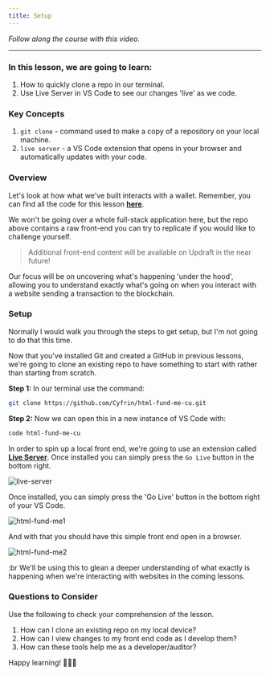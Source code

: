 ```yaml
---
title: Setup
---
```


_Follow along the course with this video._

---

### In this lesson, we are going to learn:

1. How to quickly clone a repo in our terminal.
2. Use Live Server in VS Code to see our changes 'live' as we code.

### Key Concepts

1. `git clone` - command used to make a copy of a repository on your local machine.
2. `live server` - a VS Code extension that opens in your browser and automatically updates with your code.

### Overview

Let's look at how what we've built interacts with a wallet. Remember, you can find all the code for this lesson [**here**](https://github.com/Cyfrin/html-fund-me-cu).

We won't be going over a whole full-stack application here, but the repo above contains a raw front-end you can try to replicate if you would like to challenge yourself.

> Additional front-end content will be available on Updraft in the near future!

Our focus will be on uncovering what's happening 'under the hood', allowing you to understand exactly what's going on when you interact with a website sending a transaction to the blockchain.

### Setup

Normally I would walk you through the steps to get setup, but I'm not going to do that this time.

Now that you've installed Git and created a GitHub in previous lessons, we're going to clone an existing repo to have something to start with rather than starting from scratch.

**Step 1:** In our terminal use the command:

```bash
git clone https://github.com/Cyfrin/html-fund-me-cu.git
```

**Step 2:** Now we can open this in a new instance of VS Code with:

```bash
code html-fund-me-cu
```

In order to spin up a local front end, we're going to use an extension called [**Live Server**](https://marketplace.visualstudio.com/items?itemName=ritwickdey.LiveServer). Once installed you can simply press the `Go Live` button in the bottom right.

![live-server](/html-fundme/1-setup/live-server.png)

Once installed, you can simply press the 'Go Live' button in the bottom right of your VS Code.

![html-fund-me1](/html-fundme/1-setup/html-fund-me1.png)

And with that you should have this simple front end open in a browser.

![html-fund-me2](/html-fundme/1-setup/html-fund-me2.png)

:br
We'll be using this to glean a deeper understanding of what exactly is happening when we're interacting with websites in the coming lessons.

### Questions to Consider

Use the following to check your comprehension of the lesson.

1. How can I clone an existing repo on my local device?
2. How can I view changes to my front end code as I develop them?
3. How can these tools help me as a developer/auditor?

Happy learning! 🚀👩‍💻

